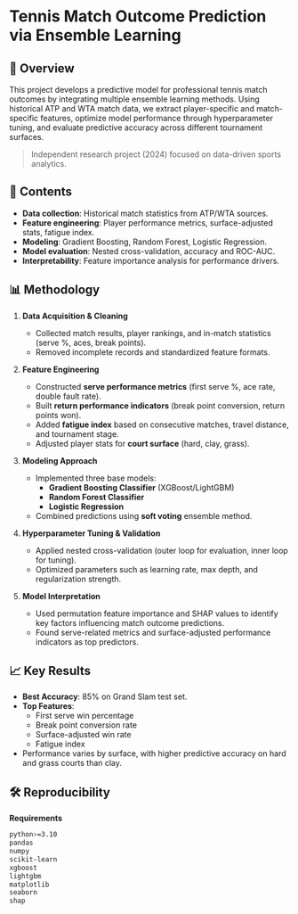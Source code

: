 # Tennis Match Outcome Prediction via Ensemble Learning

## 📌 Overview
This project develops a predictive model for professional tennis match outcomes by integrating multiple ensemble learning methods. Using historical ATP and WTA match data, we extract player-specific and match-specific features, optimize model performance through hyperparameter tuning, and evaluate predictive accuracy across different tournament surfaces.  
> Independent research project (2024) focused on data-driven sports analytics.

## 📂 Contents
- **Data collection**: Historical match statistics from ATP/WTA sources.
- **Feature engineering**: Player performance metrics, surface-adjusted stats, fatigue index.
- **Modeling**: Gradient Boosting, Random Forest, Logistic Regression.
- **Model evaluation**: Nested cross-validation, accuracy and ROC-AUC.
- **Interpretability**: Feature importance analysis for performance drivers.

## 📊 Methodology
1. **Data Acquisition & Cleaning**
   - Collected match results, player rankings, and in-match statistics (serve %, aces, break points).
   - Removed incomplete records and standardized feature formats.

2. **Feature Engineering**
   - Constructed **serve performance metrics** (first serve %, ace rate, double fault rate).
   - Built **return performance indicators** (break point conversion, return points won).
   - Added **fatigue index** based on consecutive matches, travel distance, and tournament stage.
   - Adjusted player stats for **court surface** (hard, clay, grass).

3. **Modeling Approach**
   - Implemented three base models:
     - **Gradient Boosting Classifier** (XGBoost/LightGBM)
     - **Random Forest Classifier**
     - **Logistic Regression**
   - Combined predictions using **soft voting** ensemble method.

4. **Hyperparameter Tuning & Validation**
   - Applied nested cross-validation (outer loop for evaluation, inner loop for tuning).
   - Optimized parameters such as learning rate, max depth, and regularization strength.

5. **Model Interpretation**
   - Used permutation feature importance and SHAP values to identify key factors influencing match outcome predictions.
   - Found serve-related metrics and surface-adjusted performance indicators as top predictors.

## 📈 Key Results
- **Best Accuracy**: 85% on Grand Slam test set.
- **Top Features**:
  - First serve win percentage
  - Break point conversion rate
  - Surface-adjusted win rate
  - Fatigue index
- Performance varies by surface, with higher predictive accuracy on hard and grass courts than clay.

## 🛠️ Reproducibility
**Requirements**
```bash
python>=3.10
pandas
numpy
scikit-learn
xgboost
lightgbm
matplotlib
seaborn
shap
